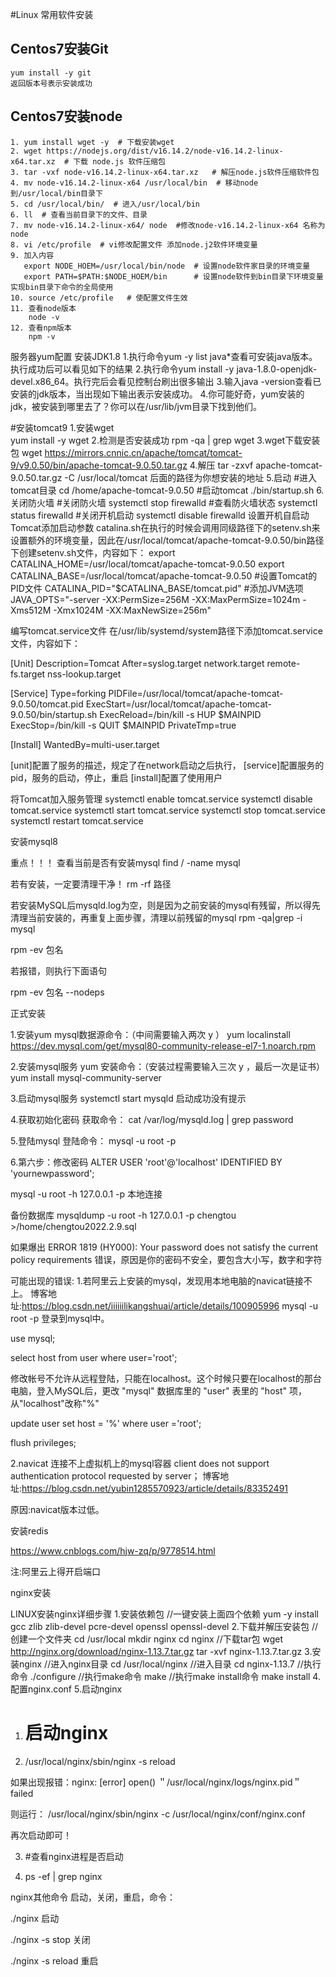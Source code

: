 #Linux  常用软件安装

## Centos7安装Git
```shell
yum install -y git
返回版本号表示安装成功
```
## Centos7安装node
```shell
1. yum install wget -y  # 下载安装wget
2. wget https://nodejs.org/dist/v16.14.2/node-v16.14.2-linux-x64.tar.xz  # 下载 node.js 软件压缩包
3. tar -vxf node-v16.14.2-linux-x64.tar.xz   # 解压node.js软件压缩软件包
4. mv node-v16.14.2-linux-x64 /usr/local/bin  # 移动node到/usr/local/bin目录下
5. cd /usr/local/bin/  # 进入/usr/local/bin
6. ll  # 查看当前目录下的文件、目录
7. mv node-v16.14.2-linux-x64/ node  #修改node-v16.14.2-linux-x64 名称为 node
8. vi /etc/profile  # vi修改配置文件 添加node.j2软件环境变量
9. 加入内容
   export NODE_HOEM=/usr/local/bin/node  # 设置node软件家目录的环境变量
   export PATH=$PATH:$NODE_HOEM/bin      # 设置node软件到bin目录下环境变量  实现bin目录下命令的全局使用 
10. source /etc/profile   # 使配置文件生效
11. 查看node版本 
    node -v
12. 查看npm版本
    npm -v
```

服务器yum配置
安装JDK1.8
1.执行命令yum -y list java*查看可安装java版本。执行成功后可以看见如下的结果
2.执行命令yum install -y java-1.8.0-openjdk-devel.x86_64。执行完后会看见控制台刷出很多输出
3.输入java -version查看已安装的jdk版本，当出现如下输出表示安装成功。
4.你可能好奇，yum安装的jdk，被安装到哪里去了？你可以在/usr/lib/jvm目录下找到他们。

#安装tomcat9
1.安装wget   
yum install -y wget
2.检测是否安装成功
rpm -qa | grep wget
3.wget下载安装包
wget https://mirrors.cnnic.cn/apache/tomcat/tomcat-9/v9.0.50/bin/apache-tomcat-9.0.50.tar.gz
4.解压
tar -zxvf apache-tomcat-9.0.50.tar.gz -C /usr/local/tomcat     后面的路径为你想安装的地址
5.启动
#进入tomcat目录
cd /home/apache-tomcat-9.0.50
#启动tomcat
./bin/startup.sh
6.关闭防火墙
#关闭防火墙
systemctl stop firewalld
#查看防火墙状态
systemctl status firewalld
#关闭开机启动
systemctl disable firewalld
设置开机自启动
Tomcat添加启动参数
catalina.sh在执行的时候会调用同级路径下的setenv.sh来设置额外的环境变量，因此在/usr/local/tomcat/apache-tomcat-9.0.50/bin路径下创建setenv.sh文件，内容如下：
export CATALINA_HOME=/usr/local/tomcat/apache-tomcat-9.0.50
export CATALINA_BASE=/usr/local/tomcat/apache-tomcat-9.0.50
#设置Tomcat的PID文件
CATALINA_PID="$CATALINA_BASE/tomcat.pid"
#添加JVM选项
JAVA_OPTS="-server -XX:PermSize=256M -XX:MaxPermSize=1024m -Xms512M -Xmx1024M -XX:MaxNewSize=256m"

编写tomcat.service文件
在/usr/lib/systemd/system路径下添加tomcat.service文件，内容如下：

[Unit]
Description=Tomcat
After=syslog.target network.target remote-fs.target nss-lookup.target

[Service]
Type=forking
PIDFile=/usr/local/tomcat/apache-tomcat-9.0.50/tomcat.pid
ExecStart=/usr/local/tomcat/apache-tomcat-9.0.50/bin/startup.sh
ExecReload=/bin/kill -s HUP $MAINPID
ExecStop=/bin/kill -s QUIT $MAINPID
PrivateTmp=true

[Install]
WantedBy=multi-user.target

[unit]配置了服务的描述，规定了在network启动之后执行，
[service]配置服务的pid，服务的启动，停止，重启
[install]配置了使用用户

将Tomcat加入服务管理
systemctl enable tomcat.service
systemctl disable tomcat.service
systemctl start tomcat.service
systemctl stop tomcat.service
systemctl restart tomcat.service


安装mysql8

重点！！！
查看当前是否有安装mysql
find / -name mysql

若有安装，一定要清理干净！
rm -rf 路径

若安装MySQL后mysqld.log为空，则是因为之前安装的mysql有残留，所以得先清理当前安装的，再重复上面步骤，清理以前残留的mysql
rpm -qa|grep -i mysql

rpm -ev 包名

若报错，则执行下面语句

rpm -ev 包名 --nodeps


正式安装

1.安装yum mysql数据源命令：（中间需要输入两次 y ）
yum localinstall https://dev.mysql.com/get/mysql80-community-release-el7-1.noarch.rpm

2.安装mysql服务
yum 安装命令：（安装过程需要输入三次 y ，最后一次是证书）
yum install mysql-community-server

3.启动mysql服务
systemctl start mysqld
启动成功没有提示

4.获取初始化密码
获取命令：
cat /var/log/mysqld.log | grep password

5.登陆mysql
登陆命令：
mysql -u root -p

6.第六步：修改密码
ALTER USER 'root'@'localhost' IDENTIFIED BY 'yournewpassword';

mysql -u root -h 127.0.0.1 -p    本地连接  

备份数据库
mysqldump -u root -h 127.0.0.1 -p chengtou >/home/chengtou2022.2.9.sql


如果爆出 ERROR 1819 (HY000): Your password does not satisfy the current policy requirements 错误，原因是你的密码不安全，要包含大小写，数字和字符


可能出现的错误:
1.若阿里云上安装的mysql，发现用本地电脑的navicat链接不上。
博客地址:https://blog.csdn.net/iiiiiilikangshuai/article/details/100905996
mysql -u root -p   登录到mysql中。

use mysql;

select host from user where user='root';

修改帐号不允许从远程登陆，只能在localhost。这个时候只要在localhost的那台电脑，登入MySQL后，更改 "mysql" 数据库里的 "user" 表里的 "host" 项，从"localhost"改称"%"

update user set host = '%' where user ='root';

flush privileges;

2.navicat 连接不上虚拟机上的mysql容器 client does not support authentication protocol requested by server；
博客地址:https://blog.csdn.net/yubin1285570923/article/details/83352491

原因:navicat版本过低。



安装redis

https://www.cnblogs.com/hjw-zq/p/9778514.html

注:阿里云上得开启端口


nginx安装

LINUX安装nginx详细步骤
1.安装依赖包
//一键安装上面四个依赖
yum -y install gcc zlib zlib-devel pcre-devel openssl openssl-devel
2.下载并解压安装包
//创建一个文件夹
cd /usr/local
mkdir nginx
cd nginx
//下载tar包
wget http://nginx.org/download/nginx-1.13.7.tar.gz
tar -xvf nginx-1.13.7.tar.gz
3.安装nginx
//进入nginx目录
cd /usr/local/nginx
//进入目录
cd nginx-1.13.7
//执行命令
./configure
//执行make命令
make
//执行make install命令
make install
4.配置nginx.conf
5.启动nginx
1. # 启动nginx
2.  /usr/local/nginx/sbin/nginx -s reload

如果出现报错：nginx: [error] open() ＂/usr/local/nginx/logs/nginx.pid＂ failed

则运行： /usr/local/nginx/sbin/nginx -c /usr/local/nginx/conf/nginx.conf

再次启动即可！

3. #查看nginx进程是否启动

4.  ps -ef | grep nginx

nginx其他命令
启动，关闭，重启，命令：

./nginx 启动

./nginx -s stop 关闭

./nginx -s reload 重启













